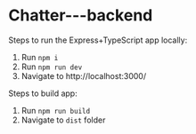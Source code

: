 # Chatter---backend

Steps to run the Express+TypeScript app locally:

1. Run `npm i`
2. Run `npm run dev`
3. Navigate to http://localhost:3000/

Steps to build app:

1. Run `npm run build`
2. Navigate to `dist` folder
